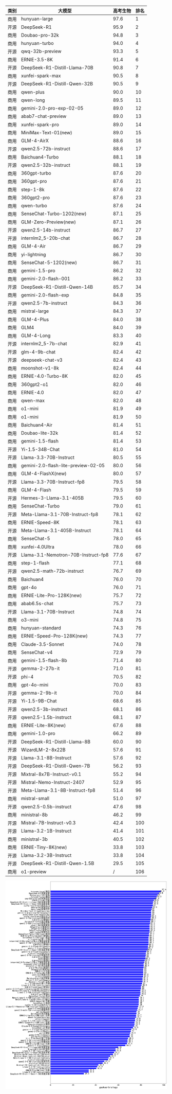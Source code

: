 
| 类别 | 大模型                         | 高考生物 | 排名 |
|-----|------------------------------|---------|----|
|商用|hunyuan-large|97.6|1|
|开源|DeepSeek-R1|95.9|2|
|商用|Doubao-pro-32k|94.8|3|
|商用|hunyuan-turbo|94.0|4|
|开源|qwq-32b-preview|93.3|5|
|商用|ERNIE-3.5-8K|91.4|6|
|开源|DeepSeek-R1-Distill-Llama-70B|90.8|7|
|商用|xunfei-spark-max|90.5|8|
|开源|DeepSeek-R1-Distill-Qwen-32B|90.5|9|
|商用|qwen-plus|90.0|10|
|商用|qwen-long|89.5|11|
|商用|gemini-2.0-pro-exp-02-05|89.0|12|
|商用|abab7-chat-preview|89.0|13|
|商用|xunfei-spark-pro|89.0|14|
|商用|MiniMax-Text-01(new)|89.0|15|
|商用|GLM-4-AirX|88.6|16|
|开源|qwen2.5-72b-instruct|88.6|17|
|商用|Baichuan4-Turbo|88.1|18|
|开源|qwen2.5-32b-instruct|88.1|19|
|商用|360gpt-turbo|87.6|20|
|商用|360gpt-pro|87.6|21|
|商用|step-1-8k|87.6|22|
|商用|360gpt2-pro|87.6|23|
|商用|qwen-turbo|87.6|24|
|商用|SenseChat-Turbo-1202(new)|87.1|25|
|商用|GLM-Zero-Preview(new)|87.1|26|
|开源|qwen2.5-14b-instruct|86.7|27|
|开源|internlm2_5-20b-chat|86.7|28|
|商用|GLM-4-Air|86.7|29|
|商用|yi-lightning|86.7|30|
|商用|SenseChat-5-1202(new)|86.7|31|
|商用|gemini-1.5-pro|86.2|32|
|商用|gemini-2.0-flash-001|86.2|33|
|开源|DeepSeek-R1-Distill-Qwen-14B|85.7|34|
|商用|gemini-2.0-flash-exp|84.8|35|
|开源|qwen2.5-7b-instruct|84.3|36|
|商用|mistral-large|84.3|37|
|商用|GLM-4-Plus|84.0|38|
|商用|GLM4|84.0|39|
|商用|GLM-4-Long|83.3|40|
|开源|internlm2_5-7b-chat|82.9|41|
|开源|glm-4-9b-chat|82.4|42|
|开源|deepseek-chat-v3|82.4|43|
|商用|moonshot-v1-8k|82.4|44|
|商用|ERNIE-4.0-Turbo-8K|82.0|45|
|商用|360gpt2-o1|82.0|46|
|商用|ERNIE-4.0|82.0|47|
|商用|qwen-max|82.0|48|
|商用|o1-mini|81.9|49|
|商用|o1-mini|81.9|50|
|商用|Baichuan4-Air|81.4|51|
|商用|Doubao-lite-32k|81.4|52|
|商用|gemini-1.5-flash|81.4|53|
|开源|Yi-1.5-34B-Chat|81.0|54|
|开源|Llama-3.3-70B-Instruct|80.5|55|
|商用|gemini-2.0-flash-lite-preview-02-05|80.0|56|
|商用|GLM-4-FlashX(new)|80.0|57|
|开源|Llama-3.3-70B-Instruct-fp8|79.5|58|
|商用|GLM-4-Flash|79.5|59|
|开源|Hermes-3-Llama-3.1-405B|79.5|60|
|商用|SenseChat-Turbo|79.0|61|
|开源|Meta-Llama-3.1-70B-Instruct-fp8|78.1|62|
|商用|ERNIE-Speed-8K|78.1|63|
|开源|Meta-Llama-3.1-405B-Instruct|78.1|64|
|商用|SenseChat-5|78.0|65|
|商用|xunfei-4.0Ultra|78.0|66|
|开源|Llama-3.1-Nemotron-70B-Instruct-fp8|77.6|67|
|商用|step-1-flash|77.1|68|
|开源|qwen2.5-math-72b-instruct|76.7|69|
|商用|Baichuan4|76.0|70|
|商用|gpt-4o|76.0|71|
|商用|ERNIE-Lite-Pro-128K(new)|75.7|72|
|商用|abab6.5s-chat|75.7|73|
|开源|Llama-3.1-70B-Instruct|74.8|74|
|商用|o3-mini|74.8|75|
|商用|hunyuan-standard|74.3|76|
|商用|ERNIE-Speed-Pro-128K(new)|74.3|77|
|商用|Claude-3.5-Sonnet|74.0|78|
|商用|SenseChat-v4|72.9|79|
|商用|gemini-1.5-flash-8b|71.4|80|
|开源|gemma-2-27b-it|71.0|81|
|开源|phi-4|70.5|82|
|商用|gpt-4o-mini|70.0|83|
|开源|gemma-2-9b-it|70.0|84|
|开源|Yi-1.5-9B-Chat|68.6|85|
|开源|qwen2.5-3b-instruct|68.1|86|
|开源|qwen2.5-1.5b-instruct|68.1|87|
|商用|ERNIE-Lite-8K(new)|67.6|88|
|商用|gemini-1.0-pro|66.2|89|
|开源|DeepSeek-R1-Distill-Llama-8B|60.0|90|
|开源|WizardLM-2-8x22B|57.6|91|
|开源|Llama-3.1-8B-Instruct|57.6|92|
|开源|DeepSeek-R1-Distill-Qwen-7B|56.2|93|
|开源|Mixtral-8x7B-Instruct-v0.1|55.2|94|
|开源|Mistral-Nemo-Instruct-2407|52.9|95|
|开源|Meta-Llama-3.1-8B-Instruct-fp8|51.4|96|
|商用|mistral-small|51.0|97|
|开源|qwen2.5-0.5b-instruct|47.6|98|
|商用|ministral-8b|46.2|99|
|开源|Mistral-7B-Instruct-v0.3|42.4|100|
|开源|Llama-3.2-1B-Instruct|41.4|101|
|商用|ministral-3b|40.5|102|
|商用|ERNIE-Tiny-8K(new)|33.8|103|
|开源|Llama-3.2-3B-Instruct|33.8|104|
|开源|DeepSeek-R1-Distill-Qwen-1.5B|29.5|105|
|商用|o1-preview|/|106|


![lin](../pic/gaokao-biology.png)

